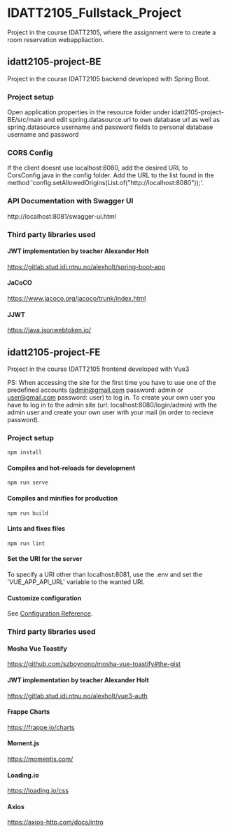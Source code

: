 # IDATT2105_Fullstack_Project
Project in the course IDATT2105, where the assignment were to create 
a room reservation webappliaction. 


## idatt2105-project-BE
Project in the course IDATT2105 backend developed with Spring Boot.

### Project setup

Open application.properties in the resource folder under idatt2105-project-BE/src/main
and edit spring.datasource.url to own database url as well as
spring.datasource username and password fields to personal database username and password

### CORS Config
If the client doesnt use localhost:8080, add the desired URL to CorsConfig.java in the config folder.
Add the URL to the list found in the method 'config.setAllowedOrigins(List.of("http://localhost:8080"));'. 

### API Documentation with Swagger UI
http://localhost:8081/swagger-ui.html

### Third party libraries used

#### JWT implementation by teacher Alexander Holt
https://gitlab.stud.idi.ntnu.no/alexholt/spring-boot-aop

#### JaCoCO
https://www.jacoco.org/jacoco/trunk/index.html

#### JJWT 
https://java.jsonwebtoken.io/

## idatt2105-project-FE
Project in the course IDATT2105 frontend developed with Vue3

PS: When accessing the site for the first time you have to use one of the predefined accounts
(admin@gmail.com password: admin or user@gmail.com password: user) to log in. To create your own user you have to log in to the admin site
(url: localhost:8080/login/admin) with the admin user and create your own user with your mail (in order to recieve password).

### Project setup
```
npm install
```

#### Compiles and hot-reloads for development
```
npm run serve
```

#### Compiles and minifies for production
```
npm run build
```

#### Lints and fixes files
```
npm run lint
```
#### Set the URI for the server
To specify a URI other than localhost:8081, use the .env
and set the 'VUE_APP_API_URL' variable to the wanted URI.


#### Customize configuration
See [Configuration Reference](https://cli.vuejs.org/config/).

### Third party libraries used

#### Mosha Vue Toastify
https://github.com/szboynono/mosha-vue-toastify#the-gist

#### JWT implementation by teacher Alexander Holt
https://gitlab.stud.idi.ntnu.no/alexholt/vue3-auth

#### Frappe Charts
https://frappe.io/charts

#### Moment.js
https://momentjs.com/

#### Loading.io
https://loading.io/css

#### Axios 
https://axios-http.com/docs/intro
